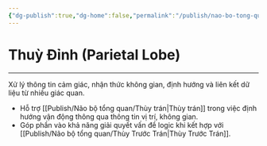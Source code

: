```yaml
---
{"dg-publish":true,"dg-home":false,"permalink":"/publish/nao-bo-tong-quan/thuy-dinh/","dgPassFrontmatter":true,"noteIcon":"","updated":"2025-01-12T15:20:45.036+07:00"}
---
```


# Thuỳ Đỉnh (Parietal Lobe)
---

Xử lý thông tin cảm giác, nhận thức không gian, định hướng và liên kết dữ liệu từ nhiều giác quan.

- Hỗ trợ [[Publish/Não bộ tổng quan/Thùy trán\|Thùy trán]] trong việc định hướng vận động thông qua thông tin vị trí, không gian.
- Góp phần vào khả năng giải quyết vấn đề logic khi kết hợp với [[Publish/Não bộ tổng quan/Thùy Trước Trán\|Thùy Trước Trán]].

